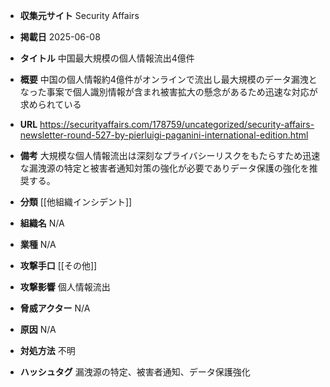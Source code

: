 - **収集元サイト**
Security Affairs

- **掲載日**
2025-06-08

- **タイトル**
中国最大規模の個人情報流出4億件

- **概要**
中国の個人情報約4億件がオンラインで流出し最大規模のデータ漏洩となった事案で個人識別情報が含まれ被害拡大の懸念があるため迅速な対応が求められている

- **URL**
https://securityaffairs.com/178759/uncategorized/security-affairs-newsletter-round-527-by-pierluigi-paganini-international-edition.html

- **備考**
大規模な個人情報流出は深刻なプライバシーリスクをもたらすため迅速な漏洩源の特定と被害者通知対策の強化が必要でありデータ保護の強化を推奨する。

- **分類**
[[他組織インシデント]]

- **組織名**
N/A

- **業種**
N/A

- **攻撃手口**
[[その他]]

- **攻撃影響**
個人情報流出

- **脅威アクター**
N/A

- **原因**
N/A

- **対処方法**
不明

- **ハッシュタグ**
漏洩源の特定、被害者通知、データ保護強化
